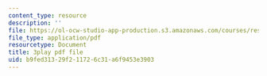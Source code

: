 ```yaml
---
content_type: resource
description: ''
file: https://ol-ocw-studio-app-production.s3.amazonaws.com/courses/res-6-012-introduction-to-probability-spring-2018/b9fed31329f211726c31a6f9453e3903_iUF135CGTeI.pdf
file_type: application/pdf
resourcetype: Document
title: 3play pdf file
uid: b9fed313-29f2-1172-6c31-a6f9453e3903
---
```

